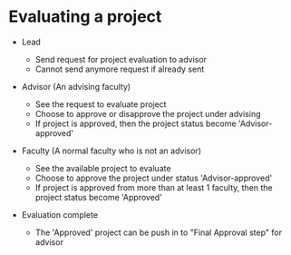 # Evaluating a project


- Lead
    * Send request for project evaluation to advisor
    * Cannot send anymore request if already sent


- Advisor (An advising faculty)
    * See the request to evaluate project 
    * Choose to approve or disapprove the project under advising
    * If project is approved, then the project status become 'Advisor-approved'


- Faculty (A normal faculty who is not an advisor)
    * See the available project to evaluate
    * Choose to approve the project under status 'Advisor-approved'
    * If project is approved from more than at least 1
 faculty, then the project status become 'Approved'


- Evaluation complete
    * The 'Approved' project can be push in to "Final Approval step" for advisor

